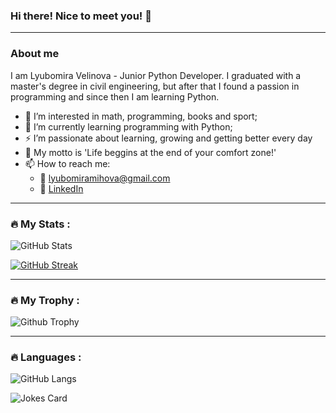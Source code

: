 ### Hi there! Nice to meet you! 👋

---

### About me
I am Lyubomira Velinova - Junior Python Developer. I graduated with a master's degree in civil engineering, but after that I found a passion in programming and since then I am learning Python.

- 👀 I’m interested in math, programming, books and sport;
- 🌱 I’m currently learning programming with Python;
- :zap: I’m passionate about learning, growing and getting better every day
- :loudspeaker: My motto is 'Life beggins at the end of your comfort zone!'
- 📫 How to reach me:
   - :email: lyubomiramihova@gmail.com
   - :office: [LinkedIn](https://www.linkedin.com/in/lyubomira-velinova/)

<!--
**LyubomiraVelinova/LyubomiraVelinova** is a ✨ _special_ ✨ repository because its `README.md` (this file) appears on your GitHub profile.

Here are some ideas to get you started:

- 🔭 I’m currently working on ...
- 🌱 I’m currently learning ...
- 👯 I’m looking to collaborate on ...
- 🤔 I’m looking for help with ...
- 💬 Ask me about ...
- 📫 How to reach me: ...
- 😄 Pronouns: ...
- ⚡ Fun fact: ...
-->

<!-- ![LinkedIn](https://img.shields.io/badge/<Badge Text>-<Background Color>?style=for-the-badge&logo=<Icon Name>&logoColor=<Logo Color>) -->


<!-- ![github](https://img.shields.io/badge/GitHub-000000?style=for-the-badge&logo=GitHub&logoColor=white)(https://github.com/LyubomiraVelinova) -->
<!-- https://github-readme-stats.vercel.app/api/top-langs/?username={username} -->

<!-- <a href="www.linkedin.com/in/lyubomira-velinova">
    <img alt="Linkedin" src="https://img.shields.io/badge/LinkedIn-0077B5?style=for-the-badge&logo=linkedin&logoColor=white">
</a> -->

<!-- 
<a href="Python">
    <img alt="Linkedin followers" src=" https://img.shields.io/badge/Python-FFD43B?style=for-the-badge&logo=python&logoColor=blue">
  </a> -->
 
  
---

### :fire: My Stats :

![GitHub Stats](https://github-readme-stats.vercel.app/api?username=LyubomiraVelinova&show_icons=true&theme=blueberry)

[![GitHub Streak](https://github-readme-streak-stats.herokuapp.com?user=LyubomiraVelinova&theme=blueberry&date_format=M%20j%5B%2C%20Y%5D)](https://git.io/streak-stats)

---

### :fire: My Trophy :

![Github Trophy](https://github-profile-trophy.vercel.app/?username=LyubomiraVelinova&theme=discord)

---

### :fire: Languages :

![GitHub Langs](https://github-readme-stats.vercel.app/api/top-langs/?username=LyubomiraVelinova&layout=compact&theme=blueberry)

![Jokes Card](https://readme-jokes.vercel.app/api)
